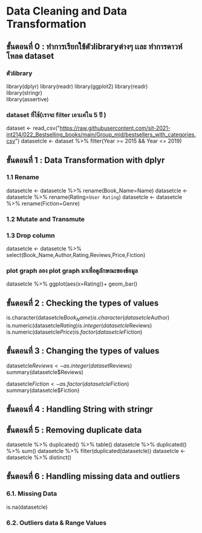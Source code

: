 # Data Cleaning and Data Transformation
## ขั้นตอนที่ 0 : ทำการเรียกใช้ตัวlibraryต่างๆ เเละ ทำการดาวห์โหลด dataset
### ตัวlibrary
library(dplyr)
library(readr)
library(ggplot2)
library(readr)      
library(stringr)    
library(assertive)  
### dataset ที่ใช้(เราจะ filter เอาเเค่ใน 5 ปี ) 
dataset <- read_csv("https://raw.githubusercontent.com/sit-2021-int214/022_Bestselling_books/main/Group_mid/bestsellers_with_categories.csv")
datasetcle <- dataset %>% filter(Year >= 2015 && Year <= 2019)


##  ขั้นตอนที่ 1 : Data Transformation with dplyr
### 1.1 Rename
datasetcle <- datasetcle %>% rename(Book_Name=Name)
datasetcle <- datasetcle %>% rename(Rating=`User Rating`)
datasetcle <- datasetcle %>% rename(Fiction=Genre)
### 1.2 Mutate and Transmute
### 1.3 Drop column
datasetcle <- datasetcle %>% select(Book_Name,Author,Rating,Reviews,Price,Fiction)

### plot graph ลอง plot graph มาเพื่อดูลักษณะของข้อมูล
datasetcle %>% ggplot(aes(x=Rating))+ geom_bar()
## ขั้นตอนที่ 2 : Checking the types of values
is.character(datasetcle$Book_Name)
is.character(datasetcle$Author)
is.numeric(datasetcle$Rating)
is.integer(datasetcle$Reviews)
is.numeric(datasetcle$Price)
is.factor(datasetcle$Fiction)

## ขั้นตอนที่ 3 : Changing the types of values
datasetcle$Reviews <- as.integer(dataset$Reviews)
summary(datasetcle$Reviews)

datasetcle$Fiction <- as.factor(datasetcle$Fiction)
summary(datasetcle$Fiction)

## ขั้นตอนที่ 4 : Handling String with stringr 
## ขั้นตอนที่ 5 : Removing duplicate data
datasetcle %>% duplicated() %>% table()
datasetcle %>% duplicated() %>% sum()
datasetcle %>% filter(duplicated(datasetcle))
datasetcle <-
  datasetcle %>% distinct()
## ขั้นตอนที่ 6 : Handling missing data and outliers
### 6.1. Missing Data
is.na(datasetcle)
### 6.2. Outliers data & Range Values
